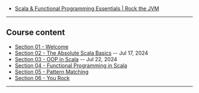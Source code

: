 * [Scala & Functional Programming Essentials | Rock the JVM](https://www.udemy.com/course/rock-the-jvm-scala-for-beginners/?couponCode=ST16MT70224)

***

## Course content

* [Section 01 - Welcome](https://github.com/muarshad01/Scala_Programming/blob/main/section_1_welcome.md)
* [Section 02 - The Absolute Scala Basics](https://github.com/muarshad01/Scala_Programming/blob/main/section_2_the_absolute_scala_basics.md) -- Jul 17, 2024
* [Section 03 - OOP in Scala](https://github.com/muarshad01/Scala_Programming/blob/main/section_3_oop_in_scala.md) -- Jul 22, 2024
* [Section 04 - Functional Programming in Scala](https://github.com/muarshad01/Scala_Programming/blob/main/section_4_functional_prog_in_scala.md)
* [Section 05 - Pattern Matching](https://github.com/muarshad01/Scala_Programming/blob/main/section_5_patter_matching.md)
* [Section 06 - You Rock](https://github.com/muarshad01/Scala_Programming/blob/main/section_6_you_rock.md)

*** 
